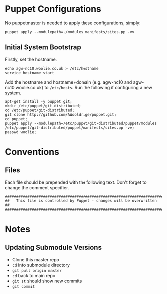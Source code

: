 Puppet Configurations
================================
No puppetmaster is needed to apply these configurations, simply:

    puppet apply --modulepath=./modules manifests/sites.pp -vv


Initial System Bootstrap
--------------------------------
Firstly, set the hostname.

    echo agw-nc10.woolie.co.uk > /etc/hostname
    service hostname start

Add the hostname and hostname+domain (e.g. agw-nc10 and agw-nc10.woolie.co.uk) to `/etc/hosts`. Run the following if configuring a new system.

    apt-get install -y puppet git;
    mkdir /etc/puppet/git-distributed;
    cd /etc/puppet/git-distributed;
    git clone http://github.com/AWooldrige/puppet.git;
    cd puppet;
    puppet apply --modulepath=/etc/puppet/git-distributed/puppet/modules /etc/puppet/git-distributed/puppet/manifests/sites.pp -vv;
    passwd woolie;


Conventions
==============================

Files
------------------------------
Each file should be prepended with the following text. Don't forget to change the comment specifier.

    #########################################################################
    ##   This file is controlled by Puppet - changes will be overwritten   ##
    #########################################################################

Notes
==============================

Updating Submodule Versions
------------------------------
 * Clone this master repo
 * `cd` into submodule directory
 * `git pull origin master`
 * `cd` back to main repo
 * `git st` should show new commits
 * `git commit`
